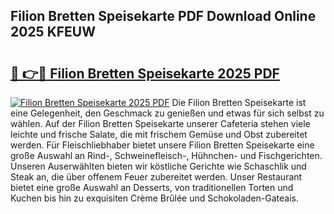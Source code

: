 ## Filion Bretten Speisekarte PDF Download Online 2025 KFEUW

# <h2><a href="http://gcaij6n.nevu.top/?p=Filion+Bretten+Speisekarte">🔗 👉🔴 Filion Bretten Speisekarte 2025 PDF</a></h2>

[![Filion Bretten Speisekarte 2025 PDF](https://i.imgur.com/dBaPXMq.png)](http://gcaij6n.nevu.top/?p=Filion+Bretten+Speisekarte)
Die Filion Bretten Speisekarte ist eine Gelegenheit, den Geschmack zu genießen und etwas für sich selbst zu wählen. Auf der Filion Bretten Speisekarte unserer Cafeteria stehen viele leichte und frische Salate, die mit frischem Gemüse und Obst zubereitet werden. Für Fleischliebhaber bietet unsere Filion Bretten Speisekarte eine große Auswahl an Rind-, Schweinefleisch-, Hühnchen- und Fischgerichten. Unseren Auserwählten bieten wir köstliche Gerichte wie Schaschlik und Steak an, die über offenem Feuer zubereitet werden. Unser Restaurant bietet eine große Auswahl an Desserts, von traditionellen Torten und Kuchen bis hin zu exquisiten Crème Brûlée und Schokoladen-Gateais.
